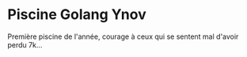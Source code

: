 # Piscine Golang Ynov
 Première piscine de l'année, courage à ceux qui se sentent mal d'avoir perdu 7k...
